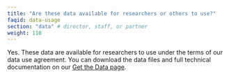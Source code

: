 ```yaml
---
title: "Are these data available for researchers or others to use?"
faqid: data-usage
section: "data" # director, staff, or partner
weight: 110
---
```

Yes. These data are available for researchers to use under the terms of our data use agreement. You can download the data files and full technical documentation on our <a href="/get-the-data">Get the Data page</a>.

